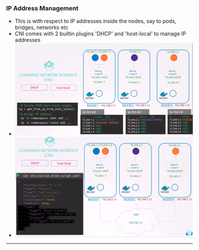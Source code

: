 
### IP Address Management

- This is with respect to IP addresses inside the nodes, say to pods, bridges, networks etc
- CNI comes with 2 builtin plugins 'DHCP' and 'host-local' to manage IP addresses
- ![ipam-1.png](Attachments/ipam-1.png)
- ![ipam-2.png](Attachments/ipam-2.png)



---

